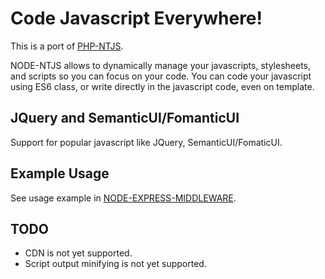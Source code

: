 Code Javascript Everywhere!
===========================

This is a port of [PHP-NTJS](https://github.com/tohenk/php-ntjs).

NODE-NTJS allows to dynamically manage your javascripts, stylesheets, and
scripts so you can focus on your code. You can code your javascript using
ES6 class, or write directly in the javascript code, even on template.

JQuery and SemanticUI/FomanticUI
--------------------------------

Support for popular javascript like JQuery, SemanticUI/FomaticUI.

Example Usage
-------------

See usage example in [NODE-EXPRESS-MIDDLEWARE](https://github.com/tohenk/node-express-middleware).

TODO
----

* CDN is not yet supported.
* Script output minifying is not yet supported.
